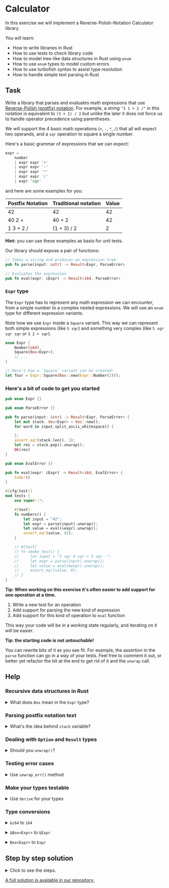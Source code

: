 <!-- markdownlint-disable MD033 -->
# Calculator

In this exercise we will implement a Reverse-Polish-Notation Calculator library.

You will learn:

* How to write libraries in Rust
* How to use tests to check library code
* How to model tree-like data structures in Rust using `enum`
* How to use `enum` types to model custom errors
* How to use turbofish syntax to assist type resolution
* How to handle simple text parsing in Rust

## Task

Write a library that parses and evaluates math expressions that use [Reverse-Polish (postfix) notation](https://en.wikipedia.org/wiki/Reverse_Polish_notation).
For example, a string `"3 1 + 2 /"` in this notation is equivalent to `(3 + 1) / 2` but unlike the later it does not force us to handle operator precedence using parentheses.

We will support the 4 basic math operations (`+`, `-`, `*`, `/`) that all will expect two operands, and a `sqr` operation to square a single number.

Here's a basic grammar of expressions that we can expect:

```rust ignore
expr =
    number
    | expr expr '+'
    | expr expr '-'
    | expr expr '*'
    | expr expr '/'
    | expr 'sqr'
```

and here are some examples for you:

| Postfix Notation | Traditional notation | Value |
|------------------|----------------------|-------|
| 42               | 42                   | 42    |
| 40 2 +           | 40 + 2               | 42    |
| 1 3 + 2 /        | (1 + 3) / 2          | 2     |

**Hint:** you can use these examples as basis for unit tests.

Our library should expose a pair of functions:

```rust ignore
// Takes a string and produces an expression tree
pub fn parse(input: &str) -> Result<Expr, ParseError>

// Evaluates the expression
pub fn eval(expr: &Expr) -> Result<i64, ParseError>
```

### `Expr` type

The `Expr` type has to represent any math expression we can encounter, from a simple number to a complex nested expressions.
We will use an `enum` type for different expression variants.

Note how we use `Expr` inside a `Square` variant.
This way we can represent both simple expressions (like `5 sqr`) and something very complex (like `5 sqr sqr sqr` or `3 2 + sqr`).

```rust ignore
enum Expr {
    Number(i64),
    Square(Box<Expr>),
    // ...
}

// Here's how a `Square` variant can be created:
let four = Expr::Square(Box::new(Expr::Number(2)));
```

### Here's a bit of code to get you started

```rust ignore
pub enum Expr {}

pub enum ParseError {}

pub fn parse(input: &str) -> Result<Expr, ParseError> {
    let mut stack: Vec<Expr> = Vec::new();
    for word in input.split_ascii_whitespace() {

    };
    assert_eq!(stack.len(), 1);
    let res = stack.pop().unwrap();
    Ok(res)
}

pub enum EvalError {}

pub fn eval(expr: &Expr) -> Result<i64, EvalError> {
    todo!()
}

#[cfg(test)]
mod tests {
    use super::*;

    #[test]
    fn numbers() {
        let input = "42";
        let expr = parse(input).unwrap();
        let value = eval(&expr).unwrap();
        assert_eq!(value, 42);
    }

    // #[test]
    // fn smoke_test() {
    //     let input = "3 sqr 4 sqr + 5 sqr -";
    //     let expr = parse(input).unwrap();
    //     let value = eval(&expr).unwrap();
    //     assert_eq!(value, 0);
    // }
}
```

**Tip: When working on this exercise it's often easier to add support for one operation at a time.**

1. Write a new test for an operation
2. Add support for parsing the new kind of expression
3. Add support for this kind of operation to `eval` function

This way your code will be in a working state regularly, and iterating on it will be easier.

**Tip: the starting code is not untouchable!**

You can rewrite bits of it as you see fit.
For example, the assertion in the `parse` function can go in a way of your tests.
Feel free to comment it out, or better yet refactor the bit at the end to get rid of it and the `unwrap` call.

## Help

### Recursive data structures in Rust

<p>
<details>
<summary>
What does <code>Box</code> mean in the <code>Expr</code> type?
</summary>

If you try to make a `enum` type that uses itself as a field in one of its variants, then the type will potentially have an infinite size.
And if you would try to make a local variable of that type, the compiler wouldn't know how big [the stack frame](https://en.wikipedia.org/wiki/Call_stack#Structure) for that function would have to be.
To avoid this we introduce an indirection via a [`Box` wrapper](https://doc.rust-lang.org/rust-by-example/std/box.html).
It forces the wrapped portion of the type to be heap-allocated, and the size of `Box` itself becomes predictable.

[`Box`](https://doc.rust-lang.org/std/boxed/struct.Box.html) is not the only type you can use for this purpose.
[`Rc`](https://doc.rust-lang.org/std/rc/struct.Rc.html) and [`Arc`](https://doc.rust-lang.org/std/sync/struct.Arc.html) are other examples of these [*smart pointer* types](https://doc.rust-lang.org/book/ch15-00-smart-pointers.html).
And in addition, `Vec` from standard library holds all its items on a heap, too.
</details>
</p>

### Parsing postfix notation text

<p>
<details>
<summary>
What's the idea behind <code>stack</code> variable?
</summary>

We offer a rough scaffold for the `parse` function in the starter code.
As we split the input around spaces we will get either a number or an operator at a time.
We will use `stack` variable to store temporary sub-expressions.

When we encounter an operator we pop one or two expressions from the stack, wrap them into a new expression, and then push the it back to the `stack`.
When we encounter a number we simply wrap it into `Expr::Number(...)` and push it.

At the end, if the original string was well-formed we should end up with just a single item in the `stack` representing the whole expression.

To parse numbers you can use the [`parse()` method on string slices](https://doc.rust-lang.org/std/primitive.str.html#method.parse).
This method can produce values of many different types, and you can use *turbofish* syntax to give the compiler a hint about what kind of value you expect:

```rust ignore
let value = "12".parse::<i64>()?;
```

</details>
</p>

### Dealing with `Option` and `Result` types

<p>
<details>
<summary>
Should you <code>unwrap()</code>?
</summary>

In the `parse` function there are many instances where you either get an `Option` or an `Result` with an error that is *different* from `ParseError`.
While calling `unwrap()` in these cases can be tempting there are better options.

In general, unless there's some way you can recover from an error in your function *you should prefer `?` operator* to bail out of it when things go wrong.
Thus, when getting an `Option` or a `Result` your first though should be: "I want to use `?`. How do I get there?"

Thankfully, `Result` has a convenient `map_err` method that can convert the error you get into an error type that you need:

```rust ignore
file.read_to_string(&mut buffer).map_err(|io_error| MyError::IoVariant)?;
```

Likewise, `Option` has a helpful `ok_or` method to convert to `Result` type that you can then use `?` on.

```rust ignore
100_u8.checked_add(200_u8).ok_or(MyError::ByteOverflow)?;
```

`Option` and `Result` have many other useful methods, and given that these types show up in Rust code all the time learning their API will help you writing more terse and idiomatic code.
You can read more about them in [*Item 3 of Effective Rust* book](https://effective-rust.com/transform.html).

In addition, you can always `match` / `let else` / `if let` on your `Option`s and `Result`s in tricky situations.
</details>
</p>

### Testing error cases

<p>
<details>
<summary>
Use <code>unwrap_err()</code> method
</summary>

While the use of panicking functions like `unwrap` in production code is often frowned upon they are popular for tests.
Similar to how you can use `unwrap` to get a value out of `Ok` variant of a `Result` you can use `unwrap_err` to get a value out of `Err`.
Here's an example:

```rust ignore
#[test]
fn no_a_number() {
    let input = "X";
    let error = parse(input).unwrap_err();
    assert_eq!(error, ParseError::NotANumber);
}
```

</details>
</p>

### Make your types testable

<p>
<details>
<summary>
Use <code>derive</code> for your types
</summary>

Rust's testing macro`assert_eq!` compares the two arguments using `==` operator and if the values do not match it prints them in `Debug` mode to show you the difference between them.
Thus, to use it with your types like `Expr` the types have to be comparable and printable, i.e. implement [`Debug`](https://doc.rust-lang.org/std/fmt/trait.Debug.html) and [`PartialEq`](https://doc.rust-lang.org/std/cmp/trait.PartialEq.html) traits.
Thankfully, both traits can usually be derived automatically like so:

```rust ignore
#[derive(Debug, PartialEq)]
pub enum Expr {
    // ...
}
```

</details>
</p>

### Type conversions

<p>
<details>
<summary>
<code>&i64</code> to <code>i64</code>
</summary>

The `eval` function takes `&Expr` type as an argument and when you use it in `match` you will get `&i64` instead of `i64`.
You can use a dereferencing operator `*` to convert *a reference to a number* to *a number itself*:

```rust ignore
// expr: &Expr
match expr {
    // n: &i64
    Expr::Number(n) => {
        let x: i64 = *n;
    }
}
```

</details>
<p>

<p>
<details>
<summary>
<code>&Box&ltExpr></code> to <code>&Expr</code>
</summary>

Rust will make this conversion automatically, you don't have to do anything!
To learn more about how it works read about [`Deref` coercion in The Rust Book](https://doc.rust-lang.org/book/ch15-02-deref.html).

</details>
<p>

<p>
<details>
<summary>
<code>Box&ltExpr></code> to <code>Expr</code>
</summary>

Similar to `&i64` to `i64` you can use a dereferencing operator:

```rust ignore
let boxed_expression: Box<Expr> = Box::new(Expr::Number(1));
let expr: Expr = *boxed_expression;
```

</details>
<p>

## Step by step solution

<details>
<summary>
Click to see the steps.

[A full solution is available in our repository.](../../exercise-solutions/calculator/)
</summary>

### Step 1: Make a new library

```bash
cargo new --lib calc
```

Paste the starting code into `lib.rs`.
Add `#[derive(Debug, PartialEq)]` for `Expr` and error types to fix compilation errors in the test.

### Step 2: Add support for numbers

Let's start with `parse` function.
Inside a `for` loop we'll be matching `word` variable against different operators.
If none of the operators match we will assume that we encounter a number.
So, number parsing will be in the default branch of our match expression:

```rust ignore
// inside `parse`
for word in input.split_ascii_whitespace() {
    match word {
        "+" => todo!("add support for different operators"),
        _ => {
            let number = word
                .parse::<i64>()
                .map_err(|_| ParseError::NotANumber(word.to_string()))?;
            let expr = Expr::Number(number);
            stack.push(expr);
        }
    }
}
```

**Tip:** You can use Rust Analyzer to populate enum types.
When you type `ParseError::NotANumber(word.to_string())` put the cursor over `NotANumber` and use *Generate Variant* quick action.
You can do it again after typing `Expr::Number`.

Now, let's work on `eval` function.
After you type `match expr` in the body you once again can use a quick action to generate a missing match arm for `Number` variant.

```rust ignore
// in `eval`
match expr {
    Expr::Number(n) => Ok(*n),
}
```

You can now run the number test that we provide.

You can also write an error text for `ParseError::NotANumber`:

```rust ignore
// in `tests` module:
#[test]
fn not_a_number() {
    let input = "X";
    let error = parse(input).unwrap_err();
    assert_eq!(error, ParseError::NotANumber("X".to_string()));
}
```

### Step 3: Add support for addition

You can start with any operator of your choosing.
Some of them may be trickier than others:

* `sqr` takes only one argument
* `-` and `/` take the order of the operands in account
* `/` can produce an error during evaluation

So, depending on what operator we will implement first our work can be easier (`sqr`) or harder (`/`).
Addition seems like a good starting place.

`parse`:

```rust ignore
match word {
    "+" => {
        let a = stack.pop().ok_or(ParseError::MissingOperand)?;
        let b = stack.pop().ok_or(ParseError::MissingOperand)?;
        let a = Box::new(a);
        let b = Box::new(b);
        let expr = Expr::Add(a, b);
        stack.push(expr);
    }
    _ => {
        // number parsing code
    }
}
```

Once again: use *Generate Variant* for the new kind of expression.

`eval`:

```rust ignore
match expr {
    Expr::Number(n) => Ok(*n),
    Expr::Add(a, b) => {
        let a = eval(a)?;
        let b = eval(b)?;
        Ok(a + b)
    }
}
```

and tests:

```rust ignore
#[test]
fn add() {
    let input = "40 2 +";
    let expr = parse(input).unwrap();
    let value = eval(&expr).unwrap();
    assert_eq!(value, 42);
}
```

### Step 4: Add support for squaring a number

You can probably notice that both `parse` and `eval` functions open opportunities for a refactoring.
Before doing that we should probably explore the variant of expression with *the largest potential* of being different.
`sqr` operator will produce code of *a different shape* due to it requiring only a single operand.
In real world situations it is sometimes hard to predict how different requirements will shape the resulting code.
However, making *an attempt* at a prediction like this can help you with avoiding refactoring prematurely and having to rollback massive changes later.

`parse`:

```rust ignore
match word {
    "+" => {
        // ...
    }
    "sqr" => {
        let a = stack.pop().ok_or(ParseError::MissingOperand)?;
        let a = Box::new(a);
        let expr = Expr::Square(a);
        stack.push(expr);
    }
    _ => {
        // ...
    }
}
```

`eval`:

```rust ignore
match expr {
    // ...
    Expr::Square(a) => {
        let a = eval(a)?;
        Ok(a.pow(2))
    }
}
```

Test:

```rust ignore
#[test]
fn square() {
    let input = "5 sqr";
    let expr = parse(input).unwrap();
    let value = eval(&expr).unwrap();
    assert_eq!(value, 25);
}
```

### Step 5: Refactoring

#### `parse` function

Some observations:

* Every branch of our big `match` statement ends up producing an expression.
* Every time we `pop` expressions from the stack we have to box them.

So, here's a plan:

* Let's make `match` produce an expression: `let expr = match word { ... };`
* Let's change our `stack` variable to store `Box`ed expressions

```rust ignore
pub fn parse(input: &str) -> Result<Expr, ParseError> {
    let mut stack: Vec<Box<Expr>> = Vec::new();
    for word in input.split_ascii_whitespace() {
        let expr = match word {
            "+" => {
                let a = stack.pop().ok_or(ParseError::MissingOperand)?;
                let b = stack.pop().ok_or(ParseError::MissingOperand)?;
                Expr::Add(a, b)
            }
            "sqr" => {
                let a = stack.pop().ok_or(ParseError::MissingOperand)?;
                Expr::Square(a)
            }
            _ => {
                let number = word
                    .parse::<i64>()
                    .map_err(|_| ParseError::NotANumber(word.to_string()))?;
                Expr::Number(number)
            }
        };
        stack.push(Box::new(expr));
    }
    assert_eq!(stack.len(), 1);
    let res = stack.pop().unwrap();
    Ok(*res)
}
```

Note that we have to adjust the type from `Box<Expr>` to `Expr` at the end.
While we are at it let's rewrite the end portion of the function to get rid of an assertion and an `unwrap`:

```rust ignore
for word in input.split_ascii_whitespace() {
    // ...
}

match stack.pop() {
    Some(expr) if stack.is_empty() => Ok(*expr),
    Some(_) => Err(ParseError::TooManyOperands),
    None => Err(ParseError::EmptyInput),
}
```

Let's test our new error conditions:

```rust ignore
#[test]
fn too_many_operands() {
    let input = "42 42 42 +";
    let error = parse(input).unwrap_err();
    assert_eq!(error, ParseError::TooManyOperands);
}

#[test]
fn empty_input() {
    let input = "      ";
    let error = parse(input).unwrap_err();
    assert_eq!(error, ParseError::EmptyInput);
}
```

#### `eval` function

So far every branch of the `match` produces an number that we later wrap into `Ok`.

```rust ignore
pub fn eval(expr: &Expr) -> Result<i64, EvalError> {
    let value = match expr {
        Expr::Number(n) => *n,
        Expr::Add(a, b) => eval(a)? + eval(b)?,
        Expr::Square(a) => eval(a)?.pow(2),
    };
    Ok(value)
}
```

### Step 6: Subtraction

In `parse` function all subsequent operators will require two `stack.pop()` calls.
We may as well combine different operators together and use `unreachable!` macro for the second match:

```rust ignore
match word {
    "+" | "-" => {
        let a = stack.pop().ok_or(ParseError::MissingOperand)?;
        let b = stack.pop().ok_or(ParseError::MissingOperand)?;
        match word {
            "+" => Expr::Add(a, b),
            "-" => Expr::Sub(a, b),
            _ => unreachable!(),
        }
    }
    // ...
}
```

```rust ignore
// in `eval`
match expr {
    // ...
    Expr::Add(a, b) => eval(a)? + eval(b)?,
    Expr::Sub(a, b) => eval(a)? - eval(b)?,
    // ...
};
```

```rust ignore
#[test]
fn sub() {
    let input = "42 2 -";
    let expr = parse(input).unwrap();
    let value = eval(&expr).unwrap();
    assert_eq!(value, 40);
}
```

Adding a test will reveal that we have a bug with the order of operands.

```text
---- tests::sub stdout ----
thread 'tests::sub' panicked at calculator/src/lib.rs:96:9:
assertion `left == right` failed
  left: -40
  right: 40
```

It's up to you to decide where to mitigate the issue.
You can do it in `eval` or in `parse`.
We will do it in `parse` right away by popping `b` from the stack first:

```rust ignore
match word {
    "+" | "-" => {
        let b = stack.pop().ok_or(ParseError::MissingOperand)?;
        let a = stack.pop().ok_or(ParseError::MissingOperand)?;
        // ...
    }
    // ...
}
```

### Step 7: Multiplication

The changes will completely match code for addition and subtraction.

Here's a test for you to check your work:

```rust ignore
#[test]
fn mul() {
    let input = "21 2 *";
    let expr = parse(input).unwrap();
    let value = eval(&expr).unwrap();
    assert_eq!(value, 42);
}
```

### Step 8: Division

Division will require more code in the `eval` function to check if the divisor is Zero.
You can perform the check inside the `Expr::Div` arm or move it to its own arm and use a guard expression like this:

```rust ignore
match expr {
    // ...
    Expr::Div(_, divisor) if eval(&divisor)? == 0 => {
        return Err(EvalError::DivisionByZero)
    }
    Expr::Div(a, b) => eval(a)? / eval(b)?,
    // ...
}
```

Let's test our code:

```rust ignore
#[test]
fn div() {
    let input = "84 2 /";
    let expr = parse(input).unwrap();
    let value = eval(&expr).unwrap();
    assert_eq!(value, 42);
}

#[test]
fn divide_by_zero() {
    let input = "42 0 /";
    let expr = parse(input).unwrap();
    let error = eval(&expr).unwrap_err();
    assert_eq!(error, EvalError::DivisionByZero);
}
```

Finally, you can uncomment the smoke test and see how our library works for complex expressions.

[You can find a complete solution in our repository.](../../exercise-solutions/calculator/)

</details>
